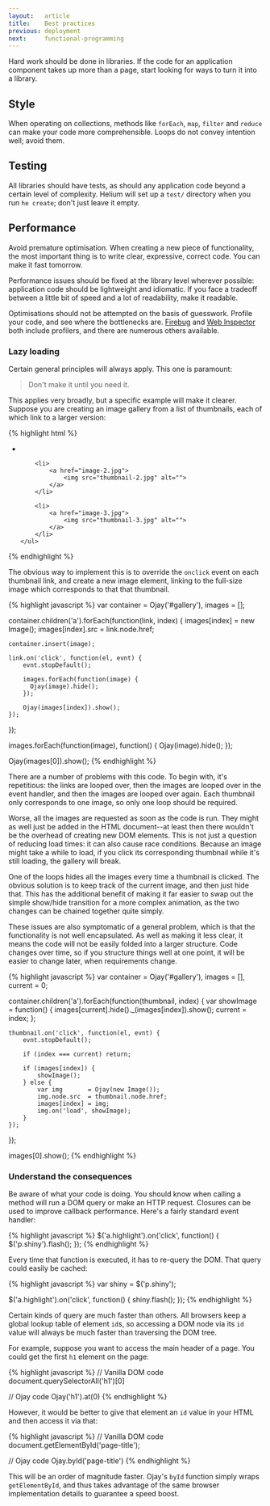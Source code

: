 ```yaml
---
layout:   article
title:    Best practices
previous: deployment
next:     functional-programming
---
```



Hard work should be done in libraries. If the code for an application component
takes up more than a page, start looking for ways to turn it into a library.


Style
-----

When operating on collections, methods like `forEach`, `map`, `filter` and
`reduce` can make your code more comprehensible. Loops do not convey intention
well; avoid them.


Testing
-------

All libraries should have tests, as should any application code beyond a
certain level of complexity. Helium will set up a `test/` directory when you
run `he create`; don't just leave it empty.


Performance
-----------

Avoid premature optimisation. When creating a new piece of functionality, the
most important thing is to write clear, expressive, correct code. You can make
it fast tomorrow.

Performance issues should be fixed at the library level wherever possible:
application code should be lightweight and idiomatic. If you face a tradeoff
between a little bit of speed and a lot of readability, make it readable.

Optimisations should not be attempted on the basis of guesswork. Profile your
code, and see where the bottlenecks are. [Firebug][firebug] and
[Web Inspector][webinsp] both include profilers, and there are numerous others
available.

  [firebug]: http://getfirebug.com/
  [webinsp]: http://trac.webkit.org/wiki/Web%20Inspector


### Lazy loading

Certain general principles will always apply. This one is paramount:

> Don't make it until you need it.

This applies very broadly, but a specific example will make it clearer. Suppose
you are creating an image gallery from a list of thumbnails, each of which link
to a larger version:

{% highlight html %}
<div id="gallery">
    <ul class="thumbnails">
        <li>
            <a href="image-1.jpg">
                <img src="thumbnail-1.jpg" alt="">
            </a>
        </li>
        
        <li>
            <a href="image-2.jpg">
                <img src="thumbnail-2.jpg" alt="">
            </a>
        </li>
        
        <li>
            <a href="image-3.jpg">
                <img src="thumbnail-3.jpg" alt="">
            </a>
        </li>
    </ul>
</div>
{% endhighlight %}

The obvious way to implement this is to override the `onclick` event on each
thumbnail link, and create a new image element, linking to the full-size image
which corresponds to that that thumbnail.

{% highlight javascript %}
var container = Ojay('#gallery'),
    images    = [];

container.children('a').forEach(function(link, index) {
    images[index]     = new Image();
    images[index].src = link.node.href;
    
    container.insert(image);
    
    link.on('click', function(el, evnt) {
        evnt.stopDefault();
        
        images.forEach(function(image) {
          Ojay(image).hide();
        });
        
        Ojay(images[index]).show();
    });
});

images.forEach(function(image), function() {
    Ojay(image).hide();
});

Ojay(images[0]).show();
{% endhighlight %}

There are a number of problems with this code. To begin with, it's repetitious:
the links are looped over, then the images are looped over in the event
handler, and then the images are looped over again. Each thumbnail only
corresponds to one image, so only one loop should be required.

Worse, all the images are requested as soon as the code is run. They might as
well just be added in the HTML document--at least then there wouldn't be the
overhead of creating new DOM elements. This is not just a question of reducing
load times: it can also cause race conditions. Because an image might take a
while to load, if you click its corresponding thumbnail while it's still
loading, the gallery will break.

One of the loops hides all the images every time a thumbnail is clicked. The
obvious solution is to keep track of the current image, and then just hide
that. This has the additional benefit of making it far easier to swap out the
simple show/hide transition for a more complex animation, as the two changes
can be chained together quite simply.

These issues are also symptomatic of a general problem, which is that the
functionality is not well encapsulated. As well as making it less clear, it
means the code will not be easily folded into a larger structure. Code changes
over time, so if you structure things well at one point, it will be easier to
change later, when requirements change.

{% highlight javascript %}
var container = Ojay('#gallery'),
    images    = [],
    current   = 0;

container.children('a').forEach(function(thumbnail, index) {
    var showImage = function() {
        images[current].hide()._(images[index]).show();
        current = index;
    };
    
    thumbnail.on('click', function(el, evnt) {
        evnt.stopDefault();
        
        if (index === current) return;
        
        if (images[index]) {
            showImage();
        } else {
            var img       = Ojay(new Image());
            img.node.src  = thumbnail.node.href;
            images[index] = img;
            img.on('load', showImage);
        }
    });
});

images[0].show();
{% endhighlight %}


### Understand the consequences

Be aware of what your code is doing. You should know when calling a method will
run a DOM query or make an HTTP request. Closures can be used to improve
callback performance. Here's a fairly standard event handler:

{% highlight javascript %}
$('a.highlight').on('click', function() {
    $('p.shiny').flash();
});
{% endhighlight %}

Every time that function is executed, it has to re-query the DOM. That query
could easily be cached:

{% highlight javascript %}
var shiny = $('p.shiny');

$('a.highlight').on('click', function() {
    shiny.flash();
});
{% endhighlight %}

Certain kinds of query are much faster than others. All browsers keep a global
lookup table of element `id`s, so accessing a DOM node via its `id` value will
always be much faster than traversing the DOM tree.

For example, suppose you want to access the main header of a page. You could
get the first `h1` element on the page:

{% highlight javascript %}
// Vanilla DOM code
document.querySelectorAll('h1')[0]

// Ojay code
Ojay('h1').at(0)
{% endhighlight %}

However, it would be better to give that element an `id` value in your HTML and
then access it via that:

{% highlight javascript %}
// Vanilla DOM code
document.getElementById('page-title');

// Ojay code
Ojay.byId('page-title')
{% endhighlight %}

This will be an order of magnitude faster. Ojay's `byId` function simply wraps
`getElementById`, and thus takes advantage of the same browser implementation
details to guarantee a speed boost.

